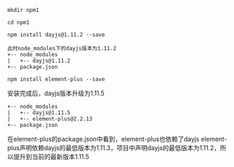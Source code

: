 `mkdir npm1`

`cd npm1`

`npm install dayjs@1.11.2 --save`

```
此时node_modules下的dayjs版本为1.11.2
+-- node_modules
|   +-- dayjs@1.11.2
+-- package.json
```

`npm install element-plus --save`

安装完成后，dayjs版本升级为1.11.5

```
+-- node_modules
|   +-- dayjs@1.11.5
|   +-- element-plus@2.2.13
+-- package.json
```

在element-plus的package.json中看到，element-plus也依赖了dayjs
element-plus声明依赖dayjs的最低版本为1.11.3，项目中声明dayjs的最低版本为1.11.2，所以提升到当前的最新版本1.11.5
